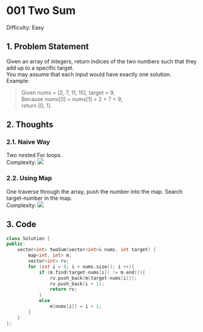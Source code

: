 # 001 Two Sum

Difficulty: Easy

## 1. Problem Statement

Given an array of integers, return indices of the two numbers such that they add up to a specific target.  
You may assume that each input would have exactly one solution.  
Example:
> Given nums = [2, 7, 11, 15], target = 9,  
> Because nums[0] + nums[1] = 2 + 7 = 9,  
> return [0, 1].

## 2. Thoughts

### 2.1. Naive Way

Two nested For loops.  
Complexity: <img src="http://chart.googleapis.com/chart?cht=tx&chl= \mathcal{O}(n^2)" style="border:none;">

### 2.2. Using Map

One traverse through the array, push the number into the map. Search target-number in the map.  
Complexity: <img src="http://chart.googleapis.com/chart?cht=tx&chl= \mathcal{O}(n)" style="border:none;">

## 3. Code

```c++
class Solution {
public:
    vector<int> twoSum(vector<int>& nums, int target) {
        map<int, int> m;
        vector<int> rv;
        for (int i = 0; i < nums.size(); i ++){
            if (m.find(target-nums[i]) != m.end()){
                rv.push_back(m[target-nums[i]]);
                rv.push_back(i + 1);
                return rv;
            }
            else
                m[nums[i]] = i + 1;
        }
    }
};
```

